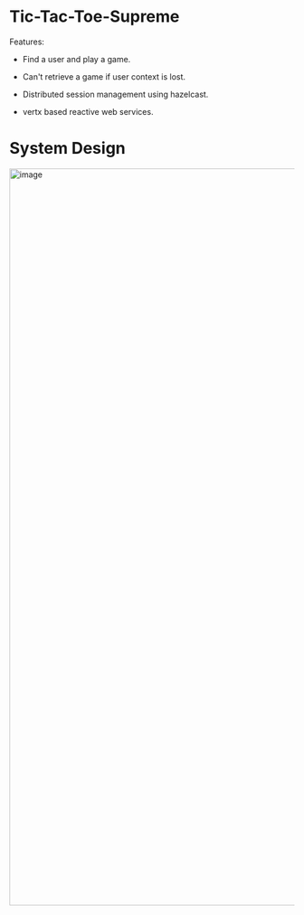# Tic-Tac-Toe-Supreme

Features:

- Find a user and play a game.

- Can't retrieve a game if user context is lost.

- Distributed session management using hazelcast.

- vertx based reactive web services.





# System Design


<img width="1304" alt="image" src="https://github.com/persistentBeast/Tic-Tac-Toe-Supreme/assets/72658036/c5efce07-60a6-430a-9f34-92d0ac0df3df">
